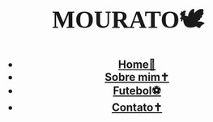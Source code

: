 
<!DOCTYPE html>
<html lang="pt-br">
<head>
  <meta charset="UTF-8">
  <meta name="viewport" content="width=device-width, initial-scale=1.0">
  <link rel="stylesheet" href="style.css">
  <link rel="stylesheet" href="https://fonts.googleapis.com/css?family=Roboto">
  
</head>
<body>
  <h1>
    <p align="center">
      <FONT FACE="Garamond">
        <font size="300px">MOURATO🕊</font></FONT>
    </p>
  </h1>
  <h2>
    <header>
      <nav class="menu">
        <ul>
          <li><a href="file:///C:/Users/User/Downloads/index.html">Home📌</a></li>
          <li><a href="file:///C:/Users/User/Downloads/html.html">Sobre mim✝</a></li>
          <li><a href="">Futebol⚽</a></li>
          <li><a href="">Contato✝</a></li>
        </ul>
      </nav>
    </header>
  </h2>
</body>
</html>
